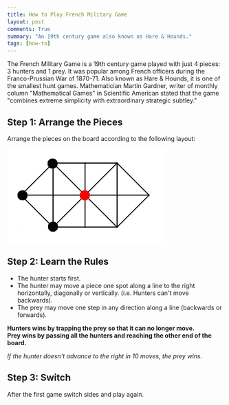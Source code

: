 ```yaml
---
title: How to Play French Military Game
layout: post
comments: True
summary: "An 19th century game also known as Hare & Hounds."
tags: [how-to]
---
```


The French Military Game is a 19th century game played with just 4 pieces: 3 hunters and 1 prey.
It was popular among French officers during the Franco-Prussian War of 1870-71.
Also known as Hare & Hounds, it is one of the smallest hunt games.  Mathematician Martin
Gardner, writer of monthly column "Mathematical Games" in Scientific American stated that
the game "combines extreme simplicity with extraordinary strategic subtley."  

Step 1: Arrange the Pieces
---------------------------

Arrange the pieces on the board according to the following layout:

![French Military Game Layout](/assets/french-military-game-layout1.png)


Step 2: Learn the Rules
-----------------------

* The hunter starts first.
* The hunter may move a piece one spot along a line to the right horizontally, diagonally or vertically.
  (i.e. Hunters can't move backwards).
* The prey may move one step in any direction along a line (backwards or forwards).

**Hunters wins by trapping the prey so that it can no longer move.**    
**Prey wins by passing all the hunters and reaching the other end of the board.**    

*If the hunter doesn't advance to the right in 10 moves, the prey wins.*  

Step 3: Switch
---------------
After the first game switch sides and play again.
